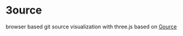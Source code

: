 3ource
======

browser based git source visualization with three.js based on [Gource](https://code.google.com/p/gource/)
